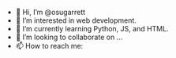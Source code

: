 - 👋 Hi, I’m @osugarrett
- 👀 I’m interested in web development.
- 🌱 I’m currently learning Python, JS, and HTML.
- 💞️ I’m looking to collaborate on ...
- 📫 How to reach me: 

<!---
osugarrett/osugarrett is a ✨ special ✨ repository because its `README.md` (this file) appears on your GitHub profile.
You can click the Preview link to take a look at your changes.
--->
